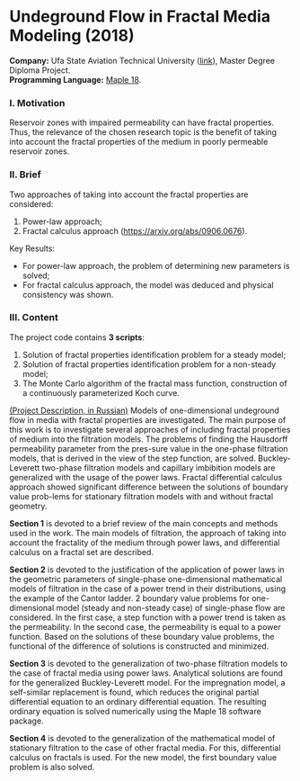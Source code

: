 # Undeground Flow in Fractal Media Modeling (2018)

**Company:** Ufa State Aviation Technical University ([link](https://en.wikipedia.org/wiki/Ufa_State_Aviation_Technical_University)), Master Degree Diploma Project.  
**Programming Language:** [Maple 18](https://en.wikipedia.org/wiki/Maple_(software)). 

### I. Motivation
Reservoir zones with impaired permeability can have fractal properties. Thus, the relevance of the chosen research topic is the benefit of taking into account the fractal properties of the medium in poorly permeable reservoir zones.

### II. Brief 

Two approaches of taking into account the fractal properties are considered: 
1. Power-law approach;  
2. Fractal calculus approach (https://arxiv.org/abs/0906.0676).
   
Key Results: 
* For power-law approach, the problem of determining new parameters is solved;  
* For fractal calculus approach, the model was deduced and physical consistency was shown.  


### III. Content

The project code contains **3 scripts**:
1. Solution of fractal properties identification problem for a steady model;
2. Solution of fractal properties identification problem for a non-steady model;
3. The Monte Carlo algorithm of the fractal mass function, construction of a continuously parameterized Koch curve.

[(Project Description, in Russian)](https://github.com/ResearchMachine/master-degree-diploma-project-fractal-undeground-flow-modeling/blob/main/Diploma%20.pdf) Models of one-dimensional undeground flow in media with fractal properties are investigated. The main purpose of this work is to investigate several approaches of including fractal properties of medium into the filtration models. 
The problems of finding the Hausdorff permeability parameter from the pres-sure value in the one-phase filtration models, that is derived in the view of the step function, are solved. Buckley-Leverett two-phase filtration models and capillary imbibition models are generalized with the usage of the power laws. Fractal differential calculus approach showed significant difference between the solutions of boundary value prob-lems for stationary filtration models with and without fractal geometry.



**Section 1** is devoted to a brief review of the main concepts and methods used in the work. The main models of filtration, the approach of taking into account the fractality of the medium through power laws, and differential calculus on a fractal set are described.

**Section 2** is devoted to the justification of the application of power laws in the geometric parameters of single-phase one-dimensional mathematical models of filtration in the case of a power trend in their distributions, using the example of the Cantor ladder. 2 boundary value problems for one-dimensional model (steady and non-steady case) of single-phase flow are considered. In the first case, a step function with a power trend is taken as the permeability. In the second case, the permeability is equal to a power function. Based on the solutions of these boundary value problems, the functional of the difference of solutions is constructed and minimized. 

**Section 3** is devoted to the generalization of two-phase filtration models to the case of fractal media using power laws. Analytical solutions are found for the generalized Buckley-Leverett model. For the impregnation model, a self-similar replacement is found, which reduces the original partial differential equation to an ordinary differential equation. The resulting ordinary equation is solved numerically using the Maple 18 software package.

**Section 4** is devoted to the generalization of the mathematical model of stationary filtration to the case of other fractal media. For this, differential calculus on fractals is used. For the new model, the first boundary value problem is also solved. 
